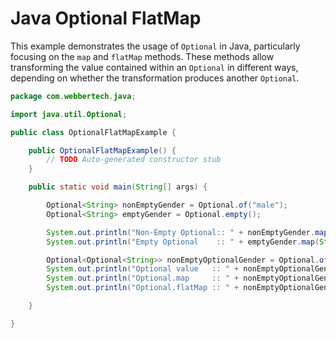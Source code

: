 # Java Optional FlatMap

This example demonstrates the usage of `Optional` in Java, particularly focusing on the `map` and `flatMap` methods. These methods allow transforming the value contained within an `Optional` in different ways, depending on whether the transformation produces another `Optional`.

```java
package com.webbertech.java;

import java.util.Optional;

public class OptionalFlatMapExample {

    public OptionalFlatMapExample() {
        // TODO Auto-generated constructor stub
    }

    public static void main(String[] args) {

        Optional<String> nonEmptyGender = Optional.of("male");
        Optional<String> emptyGender = Optional.empty();

        System.out.println("Non-Empty Optional:: " + nonEmptyGender.map(String::toUpperCase));
        System.out.println("Empty Optional    :: " + emptyGender.map(String::toUpperCase));

        Optional<Optional<String>> nonEmptyOptionalGender = Optional.of(Optional.of("male"));
        System.out.println("Optional value   :: " + nonEmptyOptionalGender);
        System.out.println("Optional.map     :: " + nonEmptyOptionalGender.map(gender -> gender.map(String::toUpperCase)));
        System.out.println("Optional.flatMap :: " + nonEmptyOptionalGender.flatMap(gender -> gender.map(String::toUpperCase)));

    }

}

